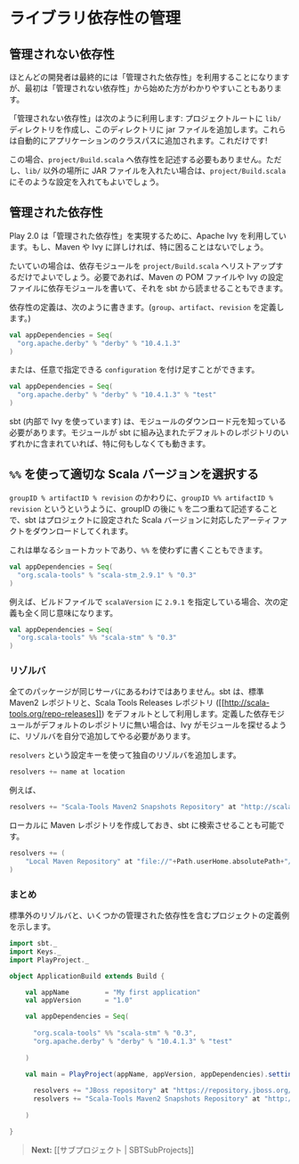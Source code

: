 <!--
# Managing library dependencies
-->
# ライブラリ依存性の管理

<!--
## Unmanaged dependencies
-->
## 管理されない依存性

<!--
Most people end up using managed dependencies - which allows for fine-grained control, but unmanaged dependencies can be simpler when starting out.
-->
ほとんどの開発者は最終的には「管理された依存性」を利用することになりますが、最初は「管理されない依存性」から始めた方がわかりやすいこともあります。

<!--
Unmanaged dependencies work like this: create a `lib/` directory in the root of your project and then add jar files to that directory. They will automatically be added to the application classpath. There’s not much else to it!
-->
「管理されない依存性」は次のように利用します: プロジェクトルートに `lib/` ディレクトリを作成し、このディレクトリに jar ファイルを追加します。これらは自動的にアプリケーションのクラスパスに追加されます。これだけです!

<!--
There’s nothing to add to `project/Build.scala` to use unmanaged dependencies, though you could change a configuration key if you’d like to use a directory different to `lib`.
-->
この場合、`project/Build.scala` へ依存性を記述する必要もありません。ただし、`lib/` 以外の場所に JAR ファイルを入れたい場合は、`project/Build.scala` にそのような設定を入れてもよいでしょう。

<!--
## Managed dependencies
-->
## 管理された依存性

<!--
Play 2.0 uses Apache Ivy (via sbt) to implement managed dependencies, so if you’re familiar with Maven or Ivy, you won’t have much trouble.
-->
Play 2.0 は「管理された依存性」を実現するために、Apache Ivy を利用しています。もし、Maven や Ivy に詳しければ、特に困ることはないでしょう。

<!--
Most of the time, you can simply list your dependencies in the `project/Build.scala` file. It’s also possible to write a Maven POM file or Ivy configuration file to externally configure your dependencies, and have sbt use those external configuration files.
-->
たいていの場合は、依存モジュールを `project/Build.scala` へリストアップするだけでよいでしょう。必要であれば、Maven の POM ファイルや Ivy の設定ファイルに依存モジュールを書いて、それを sbt から読ませることもできます。

<!--
Declaring a dependency looks like this (defining `group`, `artifact` and `revision`):
-->
依存性の定義は、次のように書きます。(`group`、`artifact`、`revision` を定義します。)

```scala
val appDependencies = Seq(
  "org.apache.derby" % "derby" % "10.4.1.3"
)
```

<!--
or like this, with an optional `configuration`:
-->
または、任意で指定できる `configuration` を付け足すことができます。

```scala
val appDependencies = Seq(
  "org.apache.derby" % "derby" % "10.4.1.3" % "test"
)
```

<!--
Of course, sbt (via Ivy) has to know where to download the module. If your module is in one of the default repositories sbt comes with, this will just work.
-->
sbt (内部で Ivy を使っています) は、モジュールのダウンロード元を知っている必要があります。モジュールが sbt に組み込まれたデフォルトのレポジトリのいずれかに含まれていれば、特に何もしなくても動きます。

<!--
### Getting the right Scala version with `%%`
-->
## `%%` を使って適切な Scala バージョンを選択する

<!--
If you use `groupID %% artifactID % revision` instead of `groupID % artifactID % revision` (the difference is the double `%%` after the `groupID`), sbt will add your project’s Scala version to the artifact name. This is just a shortcut. 
-->
`groupID % artifactID % revision` のかわりに、`groupID %% artifactID % revision` というというように、groupID の後に `%` を二つ重ねて記述することで、sbt はプロジェクトに設定された Scala バージョンに対応したアーティファクトをダウンロードしてくれます。

<!--
You could write this without the `%%`:
-->
これは単なるショートカットであり、`%%` を使わずに書くこともできます。

```scala
val appDependencies = Seq(
  "org.scala-tools" % "scala-stm_2.9.1" % "0.3"
)
```

<!--
Assuming the `scalaVersion` for your build is `2.9.1`, the following is identical:
-->
例えば、ビルドファイルで `scalaVersion` に `2.9.1` を指定している場合、次の定義も全く同じ意味になります。

```scala
val appDependencies = Seq(
  "org.scala-tools" %% "scala-stm" % "0.3"
)
```
<!--
### Resolvers
-->
### リゾルバ

<!--
Not all packages live on the same server; sbt uses the standard Maven2 repository and the Scala Tools Releases ([[http://scala-tools.org/repo-releases]]) repositories by default. If your dependency isn’t on one of the default repositories, you’ll have to add a resolver to help Ivy find it.
-->
全てのパッケージが同じサーバにあるわけではありません。sbt は、標準 Maven2 レポジトリと、Scala Tools Releases レポジトリ ([[http://scala-tools.org/repo-releases]]) をデフォルトとして利用します。定義した依存モジュールがデフォルトのレポジトリに無い場合は、Ivy がモジュールを探せるように、リゾルバを自分で追加してやる必要があります。

<!--
Use the `resolvers` setting key to add your own resolver.
-->
`resolvers` という設定キーを使って独自のリゾルバを追加します。

```scala
resolvers += name at location
```

<!--
For example:
-->
例えば、

```scala
resolvers += "Scala-Tools Maven2 Snapshots Repository" at "http://scala-tools.org/repo-snapshots"
```

<!--
sbt can search your local Maven repository if you add it as a repository:
-->
ローカルに Maven レポジトリを作成しておき、sbt に検索させることも可能です。

```scala
resolvers += (
    "Local Maven Repository" at "file://"+Path.userHome.absolutePath+"/.m2/repository"
)
```

<!--
### Final example
-->
### まとめ

<!--
Here is a final example, for a project defining several managed dependencies, with custom resolvers:
-->
標準外のリゾルバと、いくつかの管理された依存性を含むプロジェクトの定義例を示します。

```scala
import sbt._
import Keys._
import PlayProject._

object ApplicationBuild extends Build {

    val appName         = "My first application"
    val appVersion      = "1.0"

    val appDependencies = Seq(
        
      "org.scala-tools" %% "scala-stm" % "0.3",
      "org.apache.derby" % "derby" % "10.4.1.3" % "test"
      
    )

    val main = PlayProject(appName, appVersion, appDependencies).settings(defaultScalaSettings:_*).settings(
      
      resolvers += "JBoss repository" at "https://repository.jboss.org/nexus/content/repositories/",
      resolvers += "Scala-Tools Maven2 Snapshots Repository" at "http://scala-tools.org/repo-snapshots"
            
    )

}

```

<!--
> **Next:** [[Working with sub-projects | SBTSubProjects]]
-->
> **Next:** [[サブプロジェクト | SBTSubProjects]]